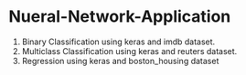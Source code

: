 # Nueral-Network-Application

1. Binary Classification using keras and imdb dataset.
2. Multiclass Classification using keras and reuters dataset.
3. Regression using keras and boston_housing dataset
